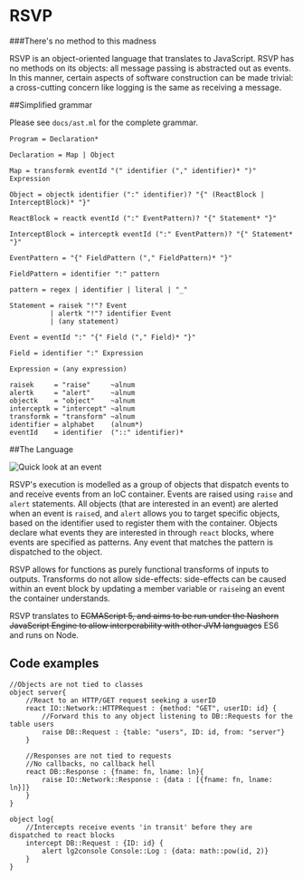 # RSVP
###There's no method to this madness

RSVP is an object-oriented language that translates to JavaScript. RSVP has no methods on its objects: all message passing is abstracted out as events. In this manner, certain aspects of software construction can be made trivial: a cross-cutting concern like logging is the same as receiving a message. 

##Simplified grammar

Please see `docs/ast.ml` for the complete grammar.

    Program = Declaration*
   
    Declaration = Map | Object
    
    Map = transformk eventId "(" identifier ("," identifier)* ")" Expression
   
    Object = objectk identifier (":" identifier)? "{" (ReactBlock | InterceptBlock)* "}"
    
    ReactBlock = reactk eventId (":" EventPattern)? "{" Statement* "}"

    InterceptBlock = interceptk eventId (":" EventPattern)? "{" Statement* "}"
    
    EventPattern = "{" FieldPattern ("," FieldPattern)* "}"
    
    FieldPattern = identifier ":" pattern
    
    pattern = regex | identifier | literal | "_"
        
    Statement = raisek "!"? Event
              | alertk "!"? identifier Event
              | (any statement)
          
    Event = eventId ":" "{" Field ("," Field)* "}"
    
    Field = identifier ":" Expression
    
    Expression = (any expression)
        
    raisek     = "raise"     ~alnum
    alertk     = "alert"     ~alnum
    objectk    = "object"    ~alnum
    interceptk = "intercept" ~alnum
    transformk = "transform" ~alnum
    identifier = alphabet    (alnum*)
    eventId    = identifier  ("::" identifier)*

##The Language 

![Quick look at an event](http://i.imgur.com/1Par345.png)

RSVP's execution is modelled as a group of objects that dispatch events to and receive events from an IoC container. Events are raised using `raise` and `alert` statements. All objects (that are interested in an event) are alerted when an event is `raise`d, and `alert` allows you to target specific objects, based on the identifier used to register them with the container. Objects declare what events they are interested in through `react` blocks, where events are specified as patterns. Any event that matches the pattern is dispatched to the object.

RSVP allows for functions as purely functional transforms of inputs to outputs. Transforms do not allow side-effects: side-effects can be caused within an event block by updating a member variable or `raise`ing an event the container understands. 

RSVP translates to ~~ECMAScript 5, and aims to be run under the Nashorn JavaScript Engine to allow interperability with other JVM languages~~ ES6 and runs on Node. 

## Code examples

    //Objects are not tied to classes
    object server{
        //React to an HTTP/GET request seeking a userID
        react IO::Network::HTTPRequest : {method: "GET", userID: id} {
            //Forward this to any object listening to DB::Requests for the table users
            raise DB::Request : {table: "users", ID: id, from: "server"}
        }
        
        //Responses are not tied to requests
        //No callbacks, no callback hell
        react DB::Response : {fname: fn, lname: ln}{
            raise IO::Network::Response : {data : [{fname: fn, lname: ln}]}
        }
    }

    object log{
        //Intercepts receive events 'in transit' before they are dispatched to react blocks
        intercept DB::Request : {ID: id} {
            alert lg2console Console::Log : {data: math::pow(id, 2)}
        }
    }

